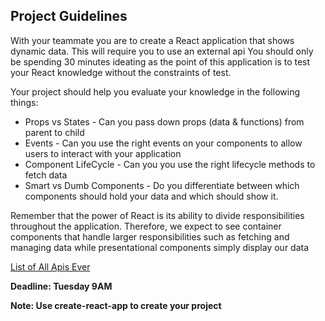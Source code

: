## Project Guidelines

With your teammate you are to create a React application that shows dynamic data. This will require you to use an external api
You should only be spending 30 minutes ideating as the point of this application is to test your React knowledge without the constraints of test.

Your project should help you evaluate your knowledge in the following things:

* Props vs States - Can you pass down props (data & functions) from parent to child
* Events - Can you use the right events on your components to allow users to interact with your application
* Component LifeCycle - Can you you use the right lifecycle methods to fetch data 
* Smart vs Dumb Components - Do you differentiate between which components should hold your data and which should show it.

Remember that the power of React is its ability to divide responsibilities throughout the application. Therefore, we expect to see container components that handle larger responsibilities such as fetching and managing data while presentational components simply display our data

[List of All Apis Ever](https://github.com/toddmotto/public-apis)

**Deadline: Tuesday 9AM**

**Note: Use create-react-app to create your project**

